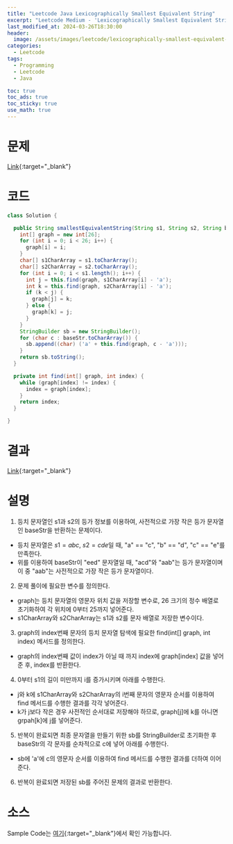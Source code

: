 ```yaml
---
title: "Leetcode Java Lexicographically Smallest Equivalent String"
excerpt: "Leetcode Medium - 'Lexicographically Smallest Equivalent String' 문제 Java 풀이"
last_modified_at: 2024-03-26T18:30:00
header:
  image: /assets/images/leetcode/lexicographically-smallest-equivalent-string.png
categories:
  - Leetcode
tags:
  - Programming
  - Leetcode
  - Java

toc: true
toc_ads: true
toc_sticky: true
use_math: true
---
```

# 문제
[Link](https://leetcode.com/problems/lexicographically-smallest-equivalent-string/){:target="_blank"}

# 코드
```java
class Solution {

  public String smallestEquivalentString(String s1, String s2, String baseStr) {
    int[] graph = new int[26];
    for (int i = 0; i < 26; i++) {
      graph[i] = i;
    }
    char[] s1CharArray = s1.toCharArray();
    char[] s2CharArray = s2.toCharArray();
    for (int i = 0; i < s1.length(); i++) {
      int j = this.find(graph, s1CharArray[i] - 'a');
      int k = this.find(graph, s2CharArray[i] - 'a');
      if (k < j) {
        graph[j] = k;
      } else {
        graph[k] = j;
      }
    }
    StringBuilder sb = new StringBuilder();
    for (char c : baseStr.toCharArray()) {
      sb.append((char) ('a' + this.find(graph, c - 'a')));
    }
    return sb.toString();
  }

  private int find(int[] graph, int index) {
    while (graph[index] != index) {
      index = graph[index];
    }
    return index;
  }

}
```

# 결과
[Link](https://leetcode.com/problems/lexicographically-smallest-equivalent-string/submissions/1214287091/){:target="_blank"}

# 설명
1. 등치 문자열인 s1과 s2의 등가 정보를 이용하여, 사전적으로 가장 작은 등가 문자열인 baseStr을 반환하는 문제이다.
- 등치 문자열은 $s1 = abc$, $s2 = cde$일 때,  "a" == "c", "b" == "d", "c" == "e"를 만족한다.
- 위를 이용하여 baseStr이 "eed" 문자열일 때, "acd"와 "aab"는 등가 문자열이며 이 중 "aab"는 사전적으로 가장 작은 등가 문자열이다.

2. 문제 풀이에 필요한 변수를 정의한다.
- graph는 등치 문자열의 영문자 위치 값을 저장할 변수로, 26 크기의 정수 배열로 초기화하여 각 위치에 0부터 25까지 넣어준다.
- s1CharArray와 s2CharArray는 s1과 s2를 문자 배열로 저장한 변수이다.

3. graph의 index번째 문자의 등치 문자열 탐색에 필요한 find(int[] graph, int index) 메서드를 정의한다.
- graph의 index번째 값이 index가 아닐 때 까지 index에 graph[index] 값을 넣어준 후, index를 반환한다.

4. 0부터 s1의 길이 미만까지 i를 증가시키며 아래를 수행한다.
- j와 k에 s1CharArray와 s2CharArray의 i번째 문자의 영문자 순서를 이용하여 find 메서드를 수행한 결과를 각각 넣어준다.
- k가 j보다 작은 경우 사전적인 순서대로 저장해야 하므로, graph[j]에 k를 아니면 grpah[k]에 j를 넣어준다.

5. 반복이 완료되면 최종 문자열을 만들기 위한 sb를 StringBuilder로 초기화한 후 baseStr의 각 문자를 순차적으로 c에 넣어 아래를 수행한다.
- sb에 'a'에 c의 영문자 순서를 이용하여 find 메서드를 수행한 결과를 더하여 이어준다.

6. 반복이 완료되면 저장된 sb를 주어진 문제의 결과로 반환한다.

# 소스
Sample Code는 [여기](https://github.com/GracefulSoul/leetcode/blob/master/src/main/java/gracefulsoul/problems/LexicographicallySmallestEquivalentString.java){:target="_blank"}에서 확인 가능합니다.
